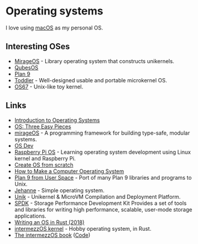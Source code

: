 # Operating systems

I love using [macOS](https://github.com/woodrowpearson/gitbook-public/tree/d77412653779627730c1ac82bc18f41e47efbcd8/macOS/macOS.md) as my personal OS.

## Interesting OSes

* [MirageOS](https://github.com/mirage/mirage) - Library operating system that constructs unikernels.
* [QubesOS](https://www.qubes-os.org/)
* [Plan 9](https://9p.io/plan9/)
* [Toddler](https://github.com/zhengruohuang/toddler) - Well-designed usable and portable microkernel OS.
* [OS67](https://github.com/SilverRainZ/OS67) - Unix-like toy kernel.

## Links

* [Introduction to Operating Systems](http://pages.cs.wisc.edu/~bart/537/lecturenotes/titlepage.html)
* [OS: Three Easy Pieces](http://pages.cs.wisc.edu/~remzi/OSTEP/)
* [mirageOS](https://mirage.io/) - A programming framework for building type-safe, modular systems.
* [OS Dev](https://wiki.osdev.org/Main_Page)
* [Raspberry Pi OS](https://github.com/s-matyukevich/raspberry-pi-os) - Learning operating system development using Linux kernel and Raspberry Pi.
* [Create OS from scratch](https://github.com/cfenollosa/os-tutorial#readme)
* [How to Make a Computer Operating System](https://samypesse.gitbooks.io/how-to-create-an-operating-system/content/)
* [Plan 9 from User Space](https://github.com/9fans/plan9port) - Port of many Plan 9 libraries and programs to Unix.
* [Jehanne](https://github.com/JehanneOS/jehanne) - Simple operating system.
* [Unik](https://github.com/solo-io/unik) - Unikernel & MicroVM Compilation and Deployment Platform.
* [SPDK](https://spdk.io/) - Storage Performance Development Kit Provides a set of tools and libraries for writing high performance, scalable, user-mode storage applications.
* [Writing an OS in Rust \(2018\)](https://os.phil-opp.com/)
* [intermezzOS kernel](https://github.com/intermezzOS/kernel) - Hobby operating system, in Rust.
* [The intermezzOS book](http://intermezzos.github.io/book/) \([Code](https://github.com/intermezzOS/book)\)

